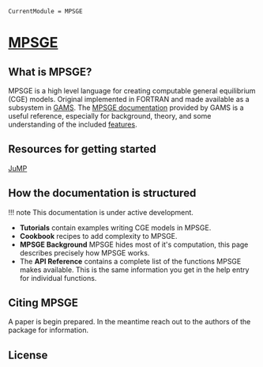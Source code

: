 ```@meta
CurrentModule = MPSGE
```


# [MPSGE](https://github.com/julia-mpsge/MPSGE.jl)

## What is MPSGE?
MPSGE is a high level language for creating computable general equilibrium (CGE) models. Original implemented in FORTRAN and made available as a subsystem in [GAMS](https://www.gams.com/). The [MPSGE documentation](https://www.gams.com/latest/docs/UG_MPSGE_Intro.html) provided by GAMS is a useful reference, especially for background, theory, and some understanding of the included [features](https://www.gams.com/latest/docs/UG_MPSGE_Intro.html#UG_MPSGE_Intro_KeywordsSyntax).



## Resources for getting started


[JuMP](https://jump.dev/JuMP.jl/stable/)


## How the documentation is structured

!!! note
    This documentation is under active development. 

- **Tutorials** contain examples writing CGE models in MPSGE. 
- **Cookbook** recipes to add complexity to MPSGE.
- **MPSGE Background** MPSGE hides most of it's computation, this page describes precisely how MPSGE works.
- The **API Reference** contains a complete list of the functions MPSGE makes available. This is the same information you get in the help entry for individual functions.

## Citing MPSGE
A paper is begin prepared. In the meantime reach out to the authors of the package for information.


## License
